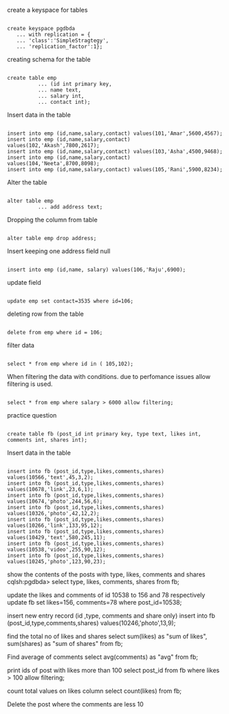 create a keyspace for tables

```CQL

create keyspace pgdbda
   ... with replication = {
   ... 'class':'SimpleStragtegy',
   ... 'replication_factor':1};

```

creating schema for the table

```CQL

create table emp
          ... (id int primary key,
          ... name text,
          ... salary int,
          ... contact int);
```
Insert data in the table

```CQL

insert into emp (id,name,salary,contact) values(101,'Amar',5600,4567);
insert into emp (id,name,salary,contact) values(102,'Akash',7800,2617);
insert into emp (id,name,salary,contact) values(103,'Asha',4500,9468);
insert into emp (id,name,salary,contact) values(104,'Neeta',8700,8098);
insert into emp (id,name,salary,contact) values(105,'Rani',5900,8234);

```

Alter the table

```CQL

alter table emp
          ... add address text;

```
Dropping the column from table

```CQL

alter table emp drop address;

```
Insert keeping one address field null

```CQL

insert into emp (id,name, salary) values(106,'Raju',6900);

```
update field

```CQL

update emp set contact=3535 where id=106;

```
deleting row from the table

```CQL

delete from emp where id = 106;

```

filter data

```CQL

select * from emp where id in ( 105,102);

```
When filtering the data with conditions. due to perfomance issues allow filtering is used.

```CQL

select * from emp where salary > 6000 allow filtering;

```


practice question

```CQL

create table fb (post_id int primary key, type text, likes int, comments int, shares int);

```

Insert data in the table

```CQL

insert into fb (post_id,type,likes,comments,shares) values(10566,'text',45,3,2);
insert into fb (post_id,type,likes,comments,shares) values(10678,'link',23,6,1);
insert into fb (post_id,type,likes,comments,shares) values(10674,'photo',244,56,6);
insert into fb (post_id,type,likes,comments,shares) values(10326,'photo',42,12,2);
insert into fb (post_id,type,likes,comments,shares) values(10266,'link',133,95,12);
insert into fb (post_id,type,likes,comments,shares) values(10429,'text',580,245,11);
insert into fb (post_id,type,likes,comments,shares) values(10538,'video',255,90,12);
insert into fb (post_id,type,likes,comments,shares) values(10245,'photo',123,90,23);

```
show the contents of the posts with type, likes, comments and shares
cqlsh:pgdbda> select type, likes, comments, shares from fb;

update the likes and comments of id 10538 to 156 and 78 respectively
update fb set likes=156, comments=78 where post_id=10538;

insert new entry record (id ,type, comments and share only)
insert into fb (post_id,type,comments,shares) values(10246,'photo',13,9);

find the total no of likes and shares
select sum(likes) as "sum of likes", sum(shares) as "sum of shares" from fb;

Find average of comments
select avg(comments) as "avg" from fb;

print ids of post with likes more than 100
select post_id from fb where likes > 100 allow filtering;

count total values on likes column
select count(likes) from fb;

Delete the post where the comments are less 10




